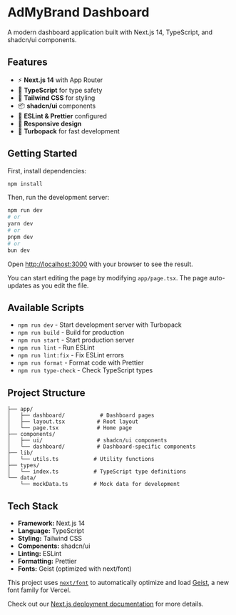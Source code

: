 # AdMyBrand Dashboard

A modern dashboard application built with Next.js 14, TypeScript, and shadcn/ui components.

## Features

- ⚡ **Next.js 14** with App Router
- 🔷 **TypeScript** for type safety
- 🎨 **Tailwind CSS** for styling
- 📦 **shadcn/ui** components
- 🔧 **ESLint & Prettier** configured
- 📱 **Responsive design**
- 🚀 **Turbopack** for fast development

## Getting Started

First, install dependencies:

```bash
npm install
```

Then, run the development server:

```bash
npm run dev
# or
yarn dev
# or
pnpm dev
# or
bun dev
```

Open [http://localhost:3000](http://localhost:3000) with your browser to see the result.

You can start editing the page by modifying `app/page.tsx`. The page auto-updates as you edit the file.

## Available Scripts

- `npm run dev` - Start development server with Turbopack
- `npm run build` - Build for production
- `npm run start` - Start production server
- `npm run lint` - Run ESLint
- `npm run lint:fix` - Fix ESLint errors
- `npm run format` - Format code with Prettier
- `npm run type-check` - Check TypeScript types

## Project Structure

```
├── app/
│   ├── dashboard/           # Dashboard pages
│   ├── layout.tsx          # Root layout
│   └── page.tsx            # Home page
├── components/
│   ├── ui/                 # shadcn/ui components
│   └── dashboard/          # Dashboard-specific components
├── lib/
│   └── utils.ts           # Utility functions
├── types/
│   └── index.ts           # TypeScript type definitions
└── data/
    └── mockData.ts        # Mock data for development
```

## Tech Stack

- **Framework:** Next.js 14
- **Language:** TypeScript
- **Styling:** Tailwind CSS
- **Components:** shadcn/ui
- **Linting:** ESLint
- **Formatting:** Prettier
- **Fonts:** Geist (optimized with next/font)

This project uses [`next/font`](https://nextjs.org/docs/app/building-your-application/optimizing/fonts) to automatically optimize and load [Geist](https://vercel.com/font), a new font family for Vercel.

Check out our [Next.js deployment documentation](https://nextjs.org/docs/app/building-your-application/deploying) for more details.
